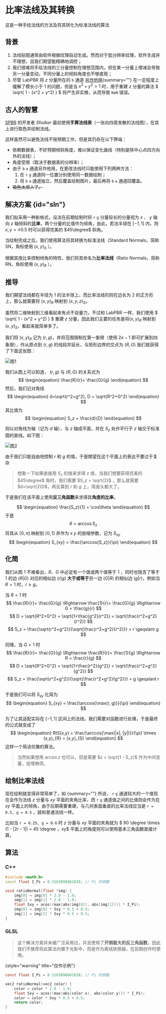 # 比率法线及其转换

<primary-label ref="dev"/>

<secondary-label ref="new"/>

<secondary-label ref="resourcedoc"/>

<tldr>这是一种手绘法线的方法及将其转化为标准法线的算法</tldr>

## 背景

1. 法线贴图通常由软件根据纹理自动生成。然而对于低分辨率纹理，软件生成并不理想，且我们期望能精确地调控；
2. 我们很难将手绘法线的三分量控制在理想范围内，但在某一分量上增减会导致另一分量变动，不同分量上的倾斜角度也不够直观；
3. 尽管 LabPBR 将 $z$ 分量所在的 `b` 通道 [另作他用](labpbrMaterialStandard.md#textureAO){summary=""} 在一定程度上缓解了模长小于 $1$ 的问题，但是当 $x^2 + y^2 > 1$ 时，用于重建 $z$ 分量的算法 $ \sqrt{ 1 - (x^2 + y^2) } $ 将产生非实根，从而导致 <tooltip term="NaN">`NaN`</tooltip> 错误。

## 古人的智慧

[SPBR](https://modrinth.com/resourcepack/spbr) 的开发者 _Shulker_ 最初使用**手算法线表**（一张向四周发散的法线图），在其上进行取色并绘制法线。

这样虽然可以避免法线不按预期工作，但是其仍存在以下弊端：
- 依赖数据表，不好预期倾斜角度，难以保证变化曲线（特别是除中心点四方向外的法线）；
- 角度受限（取决于数据表的分辨率）；
- 由于 `b` `a` 通道另作他用，在更改法线时只能使用下列两种方法：
  1. 在 `r` `g` 通道同一位置分别使用同一数据绘制；
  2. 将 `b` `a` 通道独立，然后覆盖绘制图片，最后再将 `b` `a` 通道回覆盖。
- ~~吸色太烦人了。~~

## 解决方案 {id="sln"}

我们拟采用一种新格式，设法在前期绘制时将 `r` `g` 分量较长的分量视为 $x$ 、 $y$ 轴向 $z$ 轴倾斜的**比率**，两个分量的比值作为倾角，由此，若法半球在 $[-1, 1]$ 内，则 $x,y = \pm 0.5$ 时可以获得完美的 $45\degree$ 斜角。

当绘制完成之后，我们使用算法将其转换为标准法线（Standard Normals，简称 SN，角标使用 $(x, y)_S$ ）。

根据其按比率控制倾角的特性，我们将其命名为**比率法线**（Ratio Normals，简称 RN，角标使用 $(x, y)_R$ ）。

## 推导

我们期望法线都在半径为 $1$ 的法半球上，而比率法线的则在边长为 $2$ 的正方形上，那么就需要将 $(x, y)_{R}$ 映射到 $(x, y, z)_{S}$。

虽然将二维映射到三维看起来有点不自量力，不过和 LabPBR 一样，我们使用 $ \sqrt{ 1 - (x^2 + y^2) } $ 重建 $z$ 分量，因此我们主要的任务是将$(x, y)_{R}$ 映射到 $(x, y)_{S}$，看起来就简单多了。

我们将 $(x, y)_{R}$ 记为 $(r, g)$，并将范围限制在第一象限（使用 $2x - 1$ 即可扩展到四象限），作从原点到 $(r, g)$ 的线段并延长，与矩形边界的交点为 $(R, G)$ 我们就获得了下面这张图：

![图1](ratioNormals_1.png)

我们从图上可以知道， $(r, g)$ 与 $(R, G)$ 的关系式为
$$ \begin{equation}
\frac{R}{r}= \frac{G}{g}
\end{equation} $$
然后，我们记对角线
$$ \begin{equation}
d=\sqrt{r^2+g^2}, D = \sqrt{R^2+G^2}
\end{equation} $$
其比值为
$$ \begin{equation}
S_z = \frac{d}{D}
\end{equation} $$

则以对角线为轴（记为 $d$ 轴），与 $z$ 轴成平面，并在 $S_z$ 处作平行于 $z$ 轴交于标准圆的直线。如下图：

![图2](ratioNormals_2.png)

由于我们只能自由地控制 $r$ 和 $g$ 的值，于是期望在这个平面上的表达不要过于复杂

> 想象一下如果直接用 $S_z$ 的值来求得 $z$ 值，当我们想要获得完美的 $45\degree$ 角时，我们需要 $S_z = \sqrt{2}$ ，那么就需要 $d=\sqrt{2}D$，再反算到 $r$ 和 $g$ 上，简直头都大了。

于是我们在该平面上使用**反三角函数**来求得其**角度的比率**。

$$ \begin{equation}
\frac{S_z}{1} = \cos\theta
\end{equation} $$
于是
$$ \begin{equation}
\theta = \arccos{S_z}
\end{equation} $$
将其从 $[0, \pi]$ 映射到 $[0, 1]$ 并作为 $x$ $y$ 的放缩参数，记为 $S_{xy}$
$$ \begin{equation}
S_{xy} = \frac{\arccos{S_z}}{\pi}
\end{equation} $$

## 化简

我们从图 1 不难看出，$R$、$G$ 中必定有一个值或两个值等于 $1$ ，同时也隐含了等于 $1$ 的边 $(R|G)$ 对应的相似边 $(r|g)$ **大于或等于**另一边 $(G|R)$ 的相似边 $(g|r)$，例如当 $R = 1$ 时，$r \geqslant g$。

当 $R = 1$ 时
$$
\frac{R}{r}= \frac{G}{g} \Rightarrow \frac{1}{r}= \frac{G}{g} \Rightarrow G = \frac{g}{r}
$$
$$
D = \sqrt{R^2+G^2} = \sqrt{1+\frac{g^2}{r^2}} = \sqrt{\frac{r^2+g^2}{r^2}}
$$
$$
S_z = \frac{\sqrt{r^2+g^2}}{\sqrt{\frac{r^2+g^2}{r^2}}} = r \geqslant g
$$

同理，当 $G = 1$ 时
$$
\frac{R}{r}= \frac{G}{g} \Rightarrow \frac{R}{r}= \frac{1}{g} \Rightarrow R = \frac{r}{g}
$$
$$
D = \sqrt{R^2+G^2} = \sqrt{1+\frac{r^2}{g^2}} = \sqrt{\frac{r^2+g^2}{g^2}}
$$
$$
S_z = \frac{\sqrt{r^2+g^2}}{\sqrt{\frac{r^2+g^2}{g^2}}} = g \geqslant r
$$

于是我们可以将 $S_{xy}$ 化简为
$$ \begin{equation}
S_{xy} = \frac{\arccos{\max(r, g)}}{\pi}
\end{equation} $$

为了让其适配实际在 $[-1, 1]$ 区间上的法线，我们需要对函数进行处理，于是最终的公式就变成了
$$ \begin{equation}
RtS(x,y) = \frac{\arccos{\max(|x|, |y|)}}{\pi} \times (x,y)_{R} = (x,y)_{S}
\end{equation} $$
这样一个简洁优雅的算法。

> 当然如果想用 $\arcsin{z}$ 也可以，但是需要 $z = \sqrt{1 - S_z}$ 作为中间变量，徒增麻烦。

## 绘制比率法线

现在绘制就变得非常简单了，如 [](#sln){summary=""} 所说， `r` `g` 通道较大的一个值现在会作为法线 $z$ 分量与 $xy$ 平面的夹角比率，而 `r` `g` 通道值之间的比值则会作为在 $xy$ 平面上的倾角，由于后期需要重建，与几何表面垂直的比率法线应当是 `r = 0.5, g = 0.5` ，就和普通法线一样。

比如当 `r = 0.25, g = 0.6` 时 $z$ 分量与 $xy$ 平面的夹角就为 $ 90 \degree \times (1 - |2r - 1|) = 45 \degree $，$xy$ 平面上的角度则可以使用基本三角函数直接计算。


## 算法

### C++

```C++
#include <math.h>
const float I_Pi = 0.3183098861838; // Pi 的倒数

void ratioNormal(float *img) {
    img[0] = img[0] * 2.0 - 1.0;
    img[1] = img[1] * 2.0 - 1.0;
    float Sxy = acos((max(abs(img[0]), abs(img[1]))) * I_Pi);
    img[0] = img[0] * Sxy * 0.5 + 0.5;
    img[1] = img[1] * Sxy * 0.5 + 0.5;
}
```

### GLSL

> 这个解决方案并未被广泛采用过，并且使用了**开销极大的反三角函数**，因此我们不推荐将此算法内置于光影中，而是作为离线转换器，在前期创作时使用。
>
{style="warning" title="仅作示例"}
```C
const float I_Pi = 0.3183098861838; // Pi 的倒数

vec2 ratioNormal(vec2 color) {
    color = color * 2.0 - 1.0;
    float Sxy = acos((max(abs(color.x), abs(color.y))) * I_Pi);
    color = color * Sxy * 0.5 + 0.5;
    return color;
}
```
